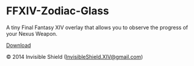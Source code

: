 FFXIV-Zodiac-Glass
==================

A tiny Final Fantasy XIV overlay that allows you to observe the progress of your Nexus Weapon.

[Download](https://github.com/InvisibleShield/FFXIV-Zodiac-Glass/releases)

© 2014 Invisible Shield (InvisibleShield.XIV@gmail.com)
